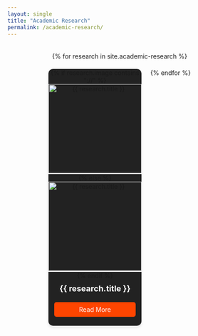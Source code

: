 ```yaml
---
layout: single
title: "Academic Research"
permalink: /academic-research/
---
```


<style>
  .research-container {
    display: flex;
    flex-wrap: wrap;
    justify-content: center;
    gap: 20px;
    padding: 20px;
  }
  
  .research-card {
    width: 45%;
    background: #222;
    border-radius: 10px;
    overflow: hidden;
    text-align: center;
    box-shadow: 0px 4px 6px rgba(0, 0, 0, 0.1);
    transition: transform 0.3s ease-in-out;
    padding-bottom: 10px;
  }

  .research-card:hover {
    transform: scale(1.05);
  }

  .research-card img {
    width: 100%;
    height: 200px;
    object-fit: cover;
    border-bottom: 2px solid #fff;
  }

  .research-title {
    color: #fff;
    font-size: 18px;
    font-weight: bold;
    padding: 10px;
  }

  .research-button {
    display: block;
    width: 80%;
    margin: 10px auto;
    padding: 8px;
    background: #ff4500;
    color: white;
    text-align: center;
    font-size: 14px;
    border-radius: 5px;
    text-decoration: none;
    transition: background 0.3s ease-in-out;
  }

  .research-button:hover {
    background: #ff5722;
  }
</style>

<div class="research-container">
  {% for research in site.academic-research %}
    <div class="research-card">
      {% if research.image contains "://" %}
        <img src="{{ research.image }}" alt="{{ research.title }}">
      {% else %}
        <img src="{{ research.image | prepend: site.baseurl | prepend: site.url }}" alt="{{ research.title }}">
      {% endif %}
      <div class="research-title">{{ research.title }}</div>
      <a href="{{ research.url }}" class="research-button">Read More</a>
    </div>
  {% endfor %}
</div>
